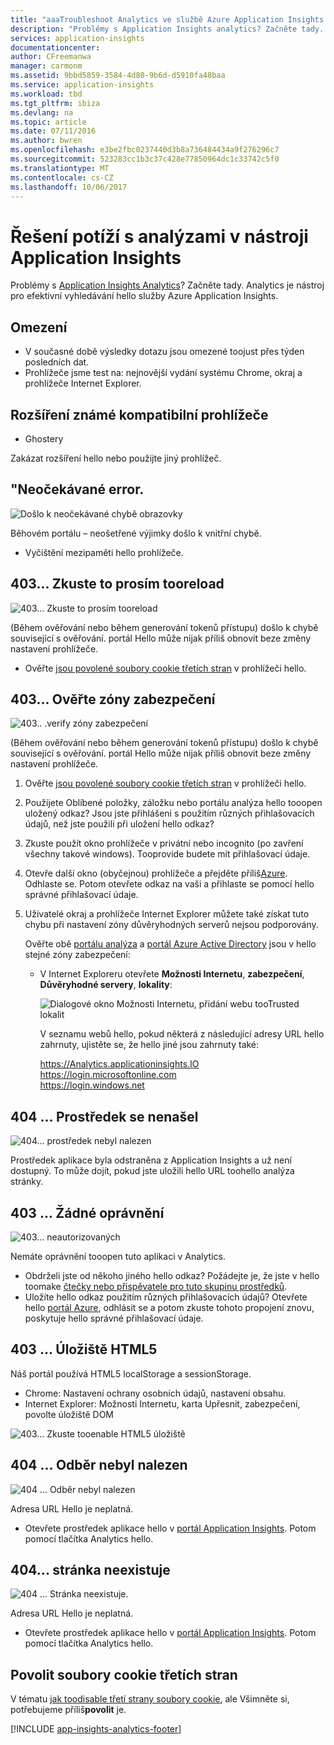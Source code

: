 ```yaml
---
title: "aaaTroubleshoot Analytics ve službě Azure Application Insights | Microsoft Docs"
description: "Problémy s Application Insights analytics? Začněte tady. "
services: application-insights
documentationcenter: 
author: CFreemanwa
manager: carmonm
ms.assetid: 9bbd5859-3584-4d80-9b6d-d5910fa48baa
ms.service: application-insights
ms.workload: tbd
ms.tgt_pltfrm: ibiza
ms.devlang: na
ms.topic: article
ms.date: 07/11/2016
ms.author: bwren
ms.openlocfilehash: e3be2fbc0237440d3b8a736484434a9f276296c7
ms.sourcegitcommit: 523283cc1b3c37c428e77850964dc1c33742c5f0
ms.translationtype: MT
ms.contentlocale: cs-CZ
ms.lasthandoff: 10/06/2017
---
```

# <a name="troubleshoot-analytics-in-application-insights"></a>Řešení potíží s analýzami v nástroji Application Insights
Problémy s [Application Insights Analytics](app-insights-analytics.md)? Začněte tady. Analytics je nástroj pro efektivní vyhledávání hello služby Azure Application Insights.

## <a name="limits"></a>Omezení
* V současné době výsledky dotazu jsou omezené toojust přes týden posledních dat.
* Prohlížeče jsme test na: nejnovější vydání systému Chrome, okraj a prohlížeče Internet Explorer.

## <a name="known-incompatible-browser-extensions"></a>Rozšíření známé kompatibilní prohlížeče
* Ghostery

Zakázat rozšíření hello nebo použijte jiný prohlížeč.

## <a name="e-a"></a>"Neočekávané error.
![Došlo k neočekávané chybě obrazovky](./media/app-insights-analytics-troubleshooting/010.png)

Běhovém portálu – neošetřené výjimky došlo k vnitřní chybě.

* Vyčištění mezipaměti hello prohlížeče. 

## <a name="e-b"></a>403... Zkuste to prosím tooreload
![403... Zkuste to prosím tooreload](./media/app-insights-analytics-troubleshooting/020.png)

(Během ověřování nebo během generování tokenů přístupu) došlo k chybě související s ověřování. portál Hello může nijak příliš obnovit beze změny nastavení prohlížeče.

* Ověřte [jsou povolené soubory cookie třetích stran](#cookies) v prohlížeči hello. 

## <a name="authentication"></a>403... Ověřte zóny zabezpečení
![403.. .verify zóny zabezpečení](./media/app-insights-analytics-troubleshooting/030.png)

(Během ověřování nebo během generování tokenů přístupu) došlo k chybě související s ověřování. portál Hello může nijak příliš obnovit beze změny nastavení prohlížeče.

1. Ověřte [jsou povolené soubory cookie třetích stran](#cookies) v prohlížeči hello. 
2. Použijete Oblíbené položky, záložku nebo portálu analýza hello tooopen uložený odkaz? Jsou jste přihlášeni s použitím různých přihlašovacích údajů, než jste použili při uložení hello odkaz?
3. Zkuste použít okno prohlížeče v privátní nebo incognito (po zavření všechny takové windows). Tooprovide budete mít přihlašovací údaje. 
4. Otevře další okno (obyčejnou) prohlížeče a přejděte příliš[Azure](https://portal.azure.com). Odhlaste se. Potom otevřete odkaz na vaši a přihlaste se pomocí hello správné přihlašovací údaje.
5. Uživatelé okraj a prohlížeče Internet Explorer můžete také získat tuto chybu při nastavení zóny důvěryhodných serverů nejsou podporovány.
   
    Ověřte obě [portálu analýza](https://analytics.applicationinsights.io) a [portál Azure Active Directory](https://portal.azure.com) jsou v hello stejné zóny zabezpečení:
   
   * V Internet Exploreru otevřete **Možnosti Internetu**, **zabezpečení**, **Důvěryhodné servery**, **lokality**:
     
     ![Dialogové okno Možnosti Internetu, přidání webu tooTrusted lokalit](./media/app-insights-analytics-troubleshooting/033.png)
     
     V seznamu webů hello, pokud některá z následující adresy URL hello zahrnuty, ujistěte se, že hello jiné jsou zahrnuty také:
     
     https://Analytics.applicationinsights.IO<br/>
     https://login.microsoftonline.com<br/>
     https://login.windows.net

## <a name="e-d"></a>404 ... Prostředek se nenašel
![404... prostředek nebyl nalezen](./media/app-insights-analytics-troubleshooting/040.png)

Prostředek aplikace byla odstraněna z Application Insights a už není dostupný. To může dojít, pokud jste uložili hello URL toohello analýza stránky.

## <a name="e-e"></a>403 ... Žádné oprávnění
![403... neautorizovaných](./media/app-insights-analytics-troubleshooting/050.png)

Nemáte oprávnění tooopen tuto aplikaci v Analytics.

* Obdrželi jste od někoho jiného hello odkaz? Požádejte je, že jste v hello toomake [čtečky nebo přispěvatele pro tuto skupinu prostředků](app-insights-resources-roles-access-control.md).
* Uložíte hello odkaz použitím různých přihlašovacích údajů? Otevřete hello [portál Azure](https://portal.azure.com), odhlásit se a potom zkuste tohoto propojení znovu, poskytuje hello správné přihlašovací údaje.

## <a name="html-storage"></a>403 ... Úložiště HTML5
Náš portál používá HTML5 localStorage a sessionStorage.

* Chrome: Nastavení ochrany osobních údajů, nastavení obsahu.
* Internet Explorer: Možnosti Internetu, karta Upřesnit, zabezpečení, povolte úložiště DOM

![403... Zkuste tooenable HTML5 úložiště](./media/app-insights-analytics-troubleshooting/060.png)

## <a name="e-g"></a>404 ... Odběr nebyl nalezen
![404 ... Odběr nebyl nalezen](./media/app-insights-analytics-troubleshooting/070.png)

Adresa URL Hello je neplatná. 

* Otevřete prostředek aplikace hello v [portál Application Insights](https://portal.azure.com). Potom pomocí tlačítka Analytics hello.

## <a name="e-h"></a>404... stránka neexistuje
![404 ... Stránka neexistuje.](./media/app-insights-analytics-troubleshooting/080.png)

Adresa URL Hello je neplatná.

* Otevřete prostředek aplikace hello v [portál Application Insights](https://portal.azure.com). Potom pomocí tlačítka Analytics hello.

## <a name="cookies"></a>Povolit soubory cookie třetích stran
  V tématu [jak toodisable třetí strany soubory cookie](http://www.digitalcitizen.life/how-disable-third-party-cookies-all-major-browsers), ale Všimněte si, potřebujeme příliš**povolit** je.


[!INCLUDE [app-insights-analytics-footer](../../includes/app-insights-analytics-footer.md)]

